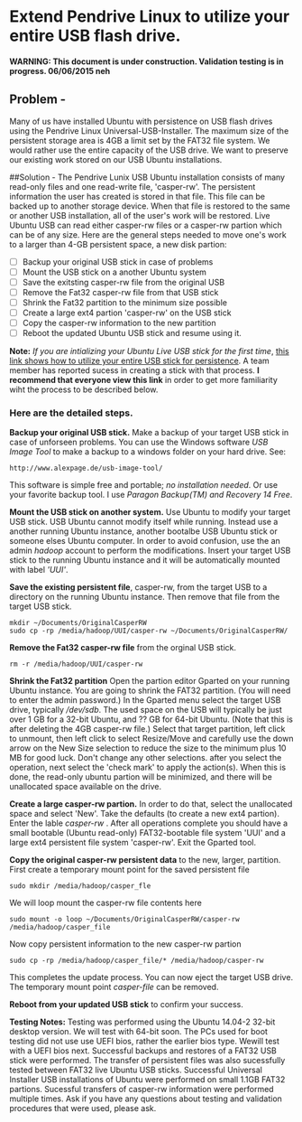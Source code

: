 # Extend Pendrive Linux to utilize your entire USB flash drive.

#### WARNING: This document is under construction. Validation testing is in progress.  06/06/2015 neh

## Problem - 
Many of us have installed Ubuntu with persistence on USB flash drives using the Pendrive Linux Universal-USB-Installer. The maximum size of the persistent storage area is 4GB a limit set by the FAT32 file system. We would rather use the entire capacity of the USB drive. We want to preserve our existing work stored on our USB Ubuntu installations.

##Solution -
The Pendrive Lunix USB Ubuntu installation consists of many read-only files and one read-write file, 'casper-rw'. The persistent information the user has created is stored in that file.  This file can be backed up to another storage device. When that file is restored to the same or another USB installation, all of the user's work will be restored. Live Ubuntu USB can read either casper-rw files or a casper-rw partion which can be of any size. Here are the general steps needed to move one's work to a larger than 4-GB persistent space, a new disk partion:
- [ ] Backup your original USB stick in case of problems
- [ ] Mount the USB stick on a another Ubuntu system 
- [ ] Save the exitsting casper-rw file from the original USB
- [ ] Remove the Fat32 casper-rw file from that USB stick
- [ ] Shrink the Fat32 partition to the minimum size possible
- [ ] Create a large ext4 partion 'casper-rw' on the USB stick
- [ ] Copy the casper-rw information to the new partition
- [ ] Reboot the updated Ubuntu USB stick and resume using it.

**Note:** *If you are intializing your Ubuntu Live USB stick for the first time*, [this link shows how to utilize your entire USB stick for persistence](http://askubuntu.com/questions/397481/how-to-make-a-persistent-live-ubuntu-usb-with-more-than-4gb). A team member has reported sucess in creating a stick with that process. **I recommend that everyone view this link** in order to get more familiarity wiht the process to be described below.
### Here are the detailed steps.
**Backup your original USB stick.** Make a backup of your target USB stick in case of unforseen problems. You can use the Windows software *USB Image Tool* to make a backup to a windows folder on your hard drive.  See:
```
http://www.alexpage.de/usb-image-tool/
```
This software is simple free and portable; *no installation needed*. Or use your favorite backup tool. I use *Paragon Backup(TM) and Recovery 14 Free*.

**Mount the USB stick on another system.** Use Ubuntu to modify your target USB stick. USB Ubuntu cannot modify itself while running.  Instead use a another running Ubuntu instance, another bootalbe USB Ubuntu stick or someone elses Ubuntu computer.  In order to avoid confusion, use the an admin *hadoop* account to perform the modifications.  Insert your target USB stick to the running Ubuntu instance and it will be automatically mounted with label *'UUI'*.     

**Save the existing persistent file**, casper-rw, from the target USB to a directory on the running Ubuntu instance. Then remove that file from the target USB stick.     
```
mkdir ~/Documents/OriginalCasperRW 
sudo cp -rp /media/hadoop/UUI/casper-rw ~/Documents/OriginalCasperRW/
```
**Remove the Fat32 casper-rw file** from the orginal USB stick.
```
rm -r /media/hadoop/UUI/casper-rw
```
**Shrink the Fat32 partition** Open the partion editor Gparted on your running Ubuntu instance. You are going to shrink the FAT32 partition. (You will need to enter the admin password.) In the Gparted menu select the target USB drive, typically */dev/sdb*. The used space on the USB will typically be just over 1 GB for a 32-bit Ubuntu, and ?? GB for 64-bit Ubuntu. (Note that this is after deleting the 4GB casper-rw file.)
Select that target partition, left click to unmount, then left click to select Resize/Move and carefully use the down arrow on the New Size selection to reduce the size to the minimum plus 10 MB for good luck.  Don't change any other selections. after you select the operation, next select the 'check mark' to apply the action(s).   When this is done, the read-only ubuntu partion will be minimized, and there will be unallocated space available on the drive.

**Create a large casper-rw partion.** In order to do that, select the unallocated space and select 'New'. Take the defaults (to create a new ext4 partion). Enter the lable *casper-rw* . After all operations complete you should have a small bootable (Ubuntu read-only) FAT32-bootable file system 'UUI' and a large ext4 persistent file system 'casper-rw'.  Exit the Gparted tool.

**Copy the original casper-rw persistent data** to the new, larger, partition. First create a temporary mount point for the saved persistent file
```
sudo mkdir /media/hadoop/casper_fle
```
We will loop mount the casper-rw file contents here
```
sudo mount -o loop ~/Documents/OriginalCasperRW/casper-rw /media/hadoop/casper_file
```
Now copy persistent information to the new casper-rw partion
```
sudo cp -rp /media/hadoop/casper_file/* /media/hadoop/casper-rw
```
This completes the update process.  You can now eject the target USB drive. The temporary mount point *casper-file* can be removed.

**Reboot from your updated USB stick** to confirm your success. 

**Testing Notes:**  Testing was performed using the Ubuntu 14.04-2 32-bit desktop version. We will test with 64-bit soon. The PCs used for boot testing did not use use UEFI bios, rather the earlier bios type. Wewill test with a UEFI bios next.  Successful backups and restores of a FAT32 USB stick were performed. The transfer of persistent files was also sucessfully tested between FAT32 live Ubuntu USB sticks.  Successful Universal Installer USB installations of Ubuntu were performed on small 1.1GB FAT32 partions.  Sucessful transfers of casper-rw information were performed multiple times. Ask if you have any questions about testing and validation procedures that were used, please ask.


 